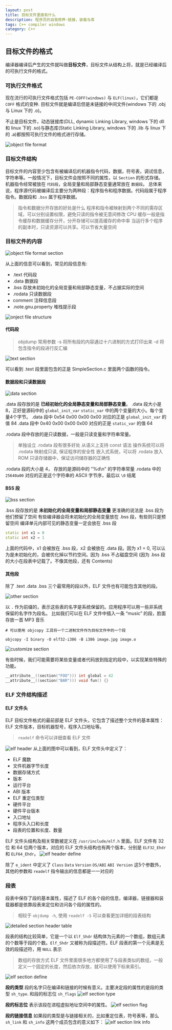 ```yaml
---
layout: post
title: 目标文件里面有什么
description: 程序员的自我修养-链接，装载与库
tags: C++ compiler windows
category: C++ 
---
```


## 目标文件的格式
编译器编译后产生的文件就叫做**目标文件**，目标文件从结构上将，就是已经编译后的可执行文件的格式。

### 可执行文件格式
现在流行的可执行文件格式包括 `PE-COFF(windows)` 与 `ELF(linux)`，它们都是 `COFF` 格式的变种. 目标文件就是编译后但是未链接的中间文件(windows 下的 .obj 与 Linux 下的 .o)。

不止是目标文件，动态链接库(DLL, dynamic Linking Library, windows 下的 dll 和 linux 下的 .so)与静态库(Static Linking Library, windows 下的 .lib 与 linux 下的 .a)都按照可执行文件的格式进行存储。

![object file format](/assets/images/compile-basic/object_file.png "目标文件格式")

### 目标文件结构
目标文件的内容至少包含有被编译后的机器指令代码，数据，符号表，调试信息，字符串等。一般情况下，目标文件会按照不同的属性，以 `Section` 的形式存储。
机器指令经常被放在 `代码段`，全局变量和局部静态变量通常放在 `数据段`。
总体来说，程序源代码被编译后主要分为两种段：程序指令和程序数据。代码段属于程序指令。数据段和 `.bss` 属于程序数据。

> 指令和数据分开存放的好处是什么
> 程序和指令被映射到两个不同的需存区域，可以分别设置权限，避免只读的指令被无意间修改
> CPU 缓存一般是指令缓存和数据缓存分开，分开存储可以提高缓存的命中率
> 当运行多个程序的副本时，只读资源可以共享。可以节省大量空间


### 目标文件的内容 
![object file format section](/assets/images/compile-basic/obj_file_section.png "一个简单的目标文件的段信息")

从上面的信息可以看到，常见的段信息有:
- .text 代码段
- .data 数据段
- .bss 存放未初始化的全局变量和局部静态变量，不占据实际的空间
- .rodata 只读数据段
- comment 注释信息段
- .note.gnu.property 堆栈提示段

![onject file structure](/assets/images/compile-basic/section-structure.png "段的结构示意图")

#### 代码段

> objdump 常用参数
> -s 将所有段的内容通过十六进制的方式打印出来
> -d 将包含指令的段进行反汇编

![text section](/assets/images/compile-basic/text-section.png "代码段")

可以看到 .text 段里面包含的正是 SimpleSection.c 里面两个函数的指令。

#### 数据段和只读数据段
![data section](/assets/images/compile-basic/data-section.png "数据段")

.data 段存放的是 **已经初始化的全局静态变量和局部静态变量**。
.data 段大小是 8，正好是源码中的 `global_init_var` `static_var` 中的两个变量的大小。每个变量4个字节。
.data 段中 0x54 0x00 0x00 0x00 对应的正是 `global_init_var` 的值 84
.data 段中 0x40 0x00 0x00 0x00 对应的正是 `static_var` 的值 64

.rodata 段中存放的是只读数据，一般是只读变量和字符串常量。

> 单独设立 .rodata 段有很多好处
> 从语义上支持 const 语法
> 操作系统可以将 .rodata 映射成只读, 保证程序的安全性
> 嵌入式系统，可以将 .rodata 放入 ROM 只读存储器中，保证访问储存器的正确性

.rodata 段的大小是 4， 存放的是源码中的 "%d\n" 的字符串常量
.rodata 中的 `25640a00` 对应的正是这个字符串的 ASCII 字节序，最后以 `\0` 结尾

#### BSS 段
![bss section](/assets/images/compile-basic/bss-section.png "BSS 段")

.bss 段存放的是 **未初始化的全局变量和局部静态变量** 
更准确的说法是 .bss  段为他们预留了空间
有些编译器会将未初始化的全局变量放在 .bss 段，有些则只是预留空间
编译单元内部可见的静态变量一定会放在 .bss 段

```C++
static int x1 = 0
static int x2 = 1
```

上面的代码中，x1 会被放在 .bss 段，x2 会被放在 .data 段。因为 x1 = 0, 可以认为是未初始化的，会被优化掉以节约空间。因为 .bss 不占磁盘空间 (因为 .bss 段的大小在段表中记载了。不像其他段，还有 Contents)

#### 其他段
除了 .text .data .bss 三个最常用的段以外，ELF 文件也有可能包含其他的段。

![other section](/assets/images/compile-basic/other-section.png "其他 段")

以 `.` 作为前缀的，表示这些表的名字是系统保留的。应用程序可以用一些非系统保留的名字作为段名。
比如我们可以在 ELF 文件中插入一条 “music” 的段，脸面存放一首 MP3 音乐

``` shell
# 可以使用 objcopy 工具将一个二进制文件作为目标文件中的一个段

objcopy -I binary -O elf32-i386 -B i386 image.jpg image.o
```

![customize section](/assets/images/compile-basic/customize-section.png "自定义段")

有些时候，我们可能需要将某些变量或者代码放到指定的段中，以实现某些特殊的功能。

```C
__attribute__((section("FOO"))) int global = 42
__attribute__((section("BAR"))) void fun() {}
```

### ELF 文件结构描述

#### ELF 文件头
ELF 目标文件格式的最前部是 ELF 文件头，它包含了描述整个文件的基本属性：ELF 文件版本，目标机器型号，程序入口地址等。

> `readelf` 命令可以详细查看 ELF 文件 

![elf header](/assets/images/compile-basic/elf-header.png "ELF 文件头")
从上面的图中可以看到，ELF 文件头中定义了：
- ELF 魔数
- 文件机器字节长度
- 数据存储方式
- 版本
- 运行平台
- ABI 版本
- ELF 重定位类型
- 硬件平台
- 硬件平台版本
- 入口地址
- 程序头入口和长度
- 段表的位置和长度、数量

ELF 文件头结构及相关常数被定义在 `/usr/include/elf.h` 里面。ELF 文件有 32 位 和 64 位两个版本，对应的 ELF 文件头结构也有两个版本，分别是 `ELF32_Ehdr` 和 `ELF64_Ehdr`。
![elf header define](/assets/images/compile-basic/elf-header-define.png "ELF 文件头定义")

除了 `e_ident` 中定义了 `Class` `Data` `Version` `OS/ABI`  `ABI Version` 这5个参数外，其他的参数和 `readelf` 指令输出的信息都是一一对应的

### 段表
段表中保存了段的基本属性，描述了 ELF 的各个段的信息，编译器，链接器和装载器都是依靠段表来定位和访问各个段的属性的。

> 相较于 `objdump -h`, 使用 `readelf -S` 可以查看更加详细的段表结构

![detailed section header table](/assets/images/compile-basic/detailed-section-header-table.png "段表的详细信息")

段表的结构比较简单，它是一个以 `Elf_Shdr` 结构体为元素的一个数组，数组元素的个数等于段的个数。`Elf_Shdr` 又被称为段描述符。ELF 段表的第一个元素是无效的段描述符，用 `NULL` 表示

> 数组的存放方式
ELF 文件里面很多地方都使用了与段表类似的数组，一般定义一个固定的长度，然后依次存放，就可以使用下标来索引。

![elf section define](/assets/images/compile-basic/elf-section-def-header.png "ELF 段描述符")

**段的类型** 段的名字只在编译和链接的时候有意义。主要决定段的属性的是段的类型 `sh_type`. 和段的标志位 `sh_flags`
![elf section type](/assets/images/compile-basic/section-type.png "ELF 段的类型定义")

**段的标志位** 表示该段在进程虚拟地址空间中的属性。
![elf section flag](/assets/images/compile-basic/section-flag.png "ELF 段的标志位")

**段的链接信息** 如果段的类型是与链接相关的，比如重定位表，符号表等，那么 `sh_link` 和 `sh_info` 这两个成员包含的意义如下：
![elf section link info](/assets/images/compile-basic/section-link-info.png "ELF 段的链接信息")

